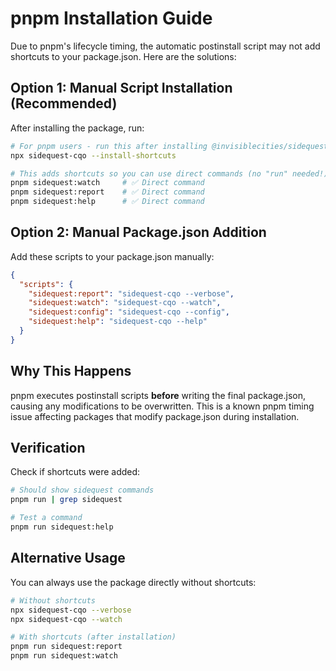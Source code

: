 # pnpm Installation Guide

Due to pnpm's lifecycle timing, the automatic postinstall script may not add shortcuts to your package.json. Here are the solutions:

## Option 1: Manual Script Installation (Recommended)

After installing the package, run:

```bash
# For pnpm users - run this after installing @invisiblecities/sidequest-cqo
npx sidequest-cqo --install-shortcuts

# This adds shortcuts so you can use direct commands (no "run" needed!):
pnpm sidequest:watch     # ✅ Direct command
pnpm sidequest:report    # ✅ Direct command  
pnpm sidequest:help      # ✅ Direct command
```

## Option 2: Manual Package.json Addition

Add these scripts to your package.json manually:

```json
{
  "scripts": {
    "sidequest:report": "sidequest-cqo --verbose",
    "sidequest:watch": "sidequest-cqo --watch",
    "sidequest:config": "sidequest-cqo --config",
    "sidequest:help": "sidequest-cqo --help"
  }
}
```

## Why This Happens

pnpm executes postinstall scripts **before** writing the final package.json, causing any modifications to be overwritten. This is a known pnpm timing issue affecting packages that modify package.json during installation.

## Verification

Check if shortcuts were added:

```bash
# Should show sidequest commands
pnpm run | grep sidequest

# Test a command
pnpm run sidequest:help
```

## Alternative Usage

You can always use the package directly without shortcuts:

```bash
# Without shortcuts
npx sidequest-cqo --verbose
npx sidequest-cqo --watch

# With shortcuts (after installation)
pnpm run sidequest:report
pnpm run sidequest:watch
```
